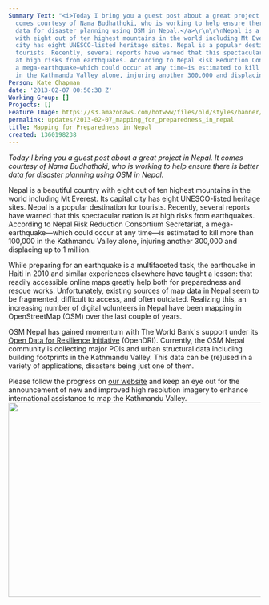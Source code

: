 ```yaml
---
Summary Text: "<i>Today I bring you a guest post about a great project in Nepal. It
  comes courtesy of Nama Budhathoki, who is working to help ensure there is better
  data for disaster planning using OSM in Nepal.</a>\r\n\r\nNepal is a beautiful country
  with eight out of ten highest mountains in the world including Mt Everest. Its capital
  city has eight UNESCO-listed heritage sites. Nepal is a popular destination for
  tourists. Recently, several reports have warned that this spectacular nation is
  at high risks from earthquakes. According to Nepal Risk Reduction Consortium Secretariat,
  a mega-earthquake—which could occur at any time—is estimated to kill more than 100,000
  in the Kathmandu Valley alone, injuring another 300,000 and displacing up to 1 million.\r\n\r\n"
Person: Kate Chapman
date: '2013-02-07 00:50:38 Z'
Working Group: []
Projects: []
Feature Image: https://s3.amazonaws.com/hotwww/files/old/styles/banner/public/Nepal_Activites.jpg
permalink: updates/2013-02-07_mapping_for_preparedness_in_nepal
title: Mapping for Preparedness in Nepal
created: 1360198238
---
```

<p><em>Today I bring you a guest post about a great project in Nepal. It comes courtesy of Nama Budhathoki, who is working to help ensure there is better data for disaster planning using OSM in Nepal.</em></p><p>Nepal is a beautiful country with eight out of ten highest mountains in the world including Mt Everest. Its capital city has eight UNESCO-listed heritage sites. Nepal is a popular destination for tourists. Recently, several reports have warned that this spectacular nation is at high risks from earthquakes. According to Nepal Risk Reduction Consortium Secretariat, a mega-earthquake—which could occur at any time—is estimated to kill more than 100,000 in the Kathmandu Valley alone, injuring another 300,000 and displacing up to 1 million.</p><p>While preparing for an earthquake is a multifaceted task, the earthquake in Haiti in 2010 and similar experiences elsewhere have taught a lesson: that readily accessible online maps greatly help both for preparedness and rescue works. Unfortunately, existing sources of map data in Nepal seem to be fragmented, difficult to access, and often outdated. Realizing this, an increasing number of digital volunteers in Nepal have been mapping in OpenStreetMap (OSM) over the last couple of years.</p><p>OSM Nepal has gained momentum with The World Bank's support under its <a href="https://www.gfdrr.org/opendri">Open Data for Resilience Initiative</a> (OpenDRI). Currently, the OSM Nepal community is collecting major POIs and urban structural data including building footprints in the Kathmandu Valley. This data can be (re)used in a variety of applications, disasters being just one of them.</p><p>Please follow the progress on <a href="http://www.osmnepal.org">our website</a> and keep an eye out for the announcement of new and improved high resolution imagery to enhance international assistance to map the Kathmandu Valley. <img title="Nepal Activities" src="https://s3.amazonaws.com/hotwww/files/old/Nepal_Activites_0.jpg" alt="" width="720" height="389"></p>
